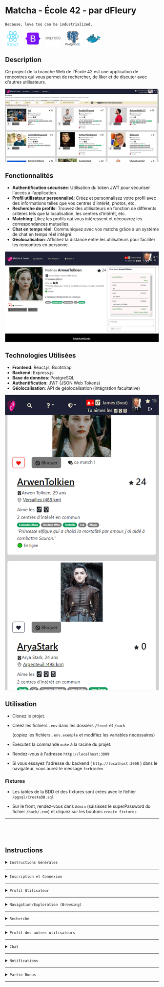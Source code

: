 # Matcha - École 42 - par dFleury

`Because, love too can be industrialized.`

<a href="https://reactjs.org/" target="_blank" rel="noreferrer"><img src="https://raw.githubusercontent.com/devicons/devicon/master/icons/react/react-original-wordmark.svg" title="React" alt="react" width="50" height="50"/></a>&nbsp;&nbsp;&nbsp;
<a href="https://getbootstrap.com" target="_blank" rel="noreferrer"><img src="https://raw.githubusercontent.com/devicons/devicon/master/icons/bootstrap/bootstrap-original.svg" title="bootstrap" alt="bootstrap" width="50" height="50"/></a>&nbsp;&nbsp;&nbsp;
<a href="https://expressjs.com" target="_blank" rel="noreferrer"><img src="https://raw.githubusercontent.com/devicons/devicon/master/icons/express/express-original-wordmark.svg" alt="express" width="50" height="50"/></a>&nbsp;&nbsp;&nbsp;
<a href="https://www.postgresql.org" target="_blank" rel="noreferrer"><img src="https://raw.githubusercontent.com/devicons/devicon/master/icons/postgresql/postgresql-original-wordmark.svg" alt="postgresql" width="50" height="50"/></a>&nbsp;&nbsp;&nbsp;
<img src="https://raw.githubusercontent.com/devicons/devicon/master/icons/docker/docker-original.svg" alt="docker" width="50" height="50"/>&nbsp;&nbsp;&nbsp;

## Description

Ce project de la branche Web de l'École 42 est une application de rencontres qui vous permet de rechercher, de liker et de discuter avec d'autres utilisateurs.

![Screenshot](./assets/matcha-screen-1.png)

## Fonctionnalités

- **Authentification sécurisée**: Utilisation du token JWT pour sécuriser l'accès à l'application.
- **Profil utilisateur personnalisé**: Créez et personnalisez votre profil avec des informations telles que vos centres d'intérêt, photos, etc.
- **Recherche de profils**: Trouvez des utilisateurs en fonction de différents critères tels que la localisation, les centres d'intérêt, etc.
- **Matching**: Likez les profils qui vous intéressent et découvrez les correspondances mutuelles.
- **Chat en temps réel**: Communiquez avec vos matchs grâce à un système de chat en temps réel intégré.
- **Géolocalisation**: Affichez la distance entre les utilisateurs pour faciliter les rencontres en personne.

![Screenshot](./assets/matcha-screen-2.png)

## Technologies Utilisées

- **Frontend**: React.js, Bootstrap
- **Backend**: Express.js
- **Base de données**: PostgreSQL
- **Authentification**: JWT (JSON Web Tokens)
- **Géolocalisation**: API de géolocalisation (intégration facultative)

![Screenshot](./assets/matcha-screen-3.png)

## Utilisation

- Clonez le projet.
- Créez les fichiers `.env` dans les dossiers `/front` et `/back`

  (copiez les fichiers `.env.exemple` et modifiez les variables necessaires)

- Executez la commande `make` à la racine du projet.

- Rendez-vous à l'adresse `http://localhost:3009`

- Si vous essayez l'adresse du backend ( `http://localhost:3008` ) dans le navigateur, vous aurez le message `forbidden`

### Fixtures

- Les tables de la BDD et des fixtures sont crées avec le fichier `/pgsql/CreateDB.sql`

- Sur le front, rendez-vous dans `Admin` (saisissez le superPassword du fichier `/back/.env`) et cliquez sur les boutons `create fixtures`

---

&nbsp;

&nbsp;

## Instructions

<details>
  <summary>
    <code>Instructions Générales</code>
  </summary>

- Vous êtes libre d'utiliser n'importe quel **langage de programmation, micro-framework et bibliothèque** d'interface utilisateur.
  Un "micro-framework" inclut un routeur et éventuellement un moteur de modèle, mais n'inclut pas un ORM, des validateurs, ou un gestionnaire de compte utilisateur.

- Vous devez utiliser une **base de données** gratuite (MySQL, MariaDB, PostgreSQL, Cassandra, InfluxDB, Neo4j, etc.) et vous devrez créer vos requêtes manuellement. (Vous pouvez cependant créer votre propre bibliothèque pour simplifier vos requêtes.)

- Vous êtes libre de choisir le **serveur web** qui convient le mieux à vos besoins (Apache, Nginx ou un serveur web intégré).

- Votre site web doit avoir une **mise en page** décente : au moins un en-tête, une section principale et un pied de page.

- Votre site web doit être utilisable sur un **téléphone portable** et conserver une mise en page acceptable sur de petites résolutions.

- Tous vos formulaires doivent avoir une validation appropriée et l'ensemble du site web doit être sécurisé.
  Il s'agit d'une partie obligatoire et sera examinée en détail lors de la défense.

- Pour vous donner une idée, voici quelques éléments considérés comme non sécurisés :

  - Stocker des mots de passe en texte clair dans votre base de données.
  - Autoriser l'injection de code HTML ou JavaScript utilisateur dans des variables non protégées.
  - Autoriser le téléchargement de contenu indésirable.
  - Autoriser la modification des requêtes SQL.

- Pour des raisons de sécurité évidentes, toutes les informations d'identification, clés API, variables d'environnement, etc., doivent être stockées localement dans un fichier .env et exclues de git. Stocker les informations d'identification publiquement peut entraîner l'échec du projet.

</details>

---

<details>
  <summary>
    <code>Inscription et Connexion</code>
  </summary>

- L'application doit permettre à un utilisateur de s'**inscrire** en demandant au moins son adresse e-mail, nom d'utilisateur, nom de famille, prénom et un mot de passe protégé d'une manière ou d'une autre.

- Après l'inscription, un e-mail contenant un lien unique doit être envoyé à l'utilisateur pour **vérifier son compte**.

- L'utilisateur doit pouvoir **se connecter** en utilisant son nom d'utilisateur et son mot de passe.

- L'utilisateur doit pouvoir recevoir un e-mail lui permettant de **réinitialiser son mot de passe** s'il l'oublie.

- L'utilisateur doit pouvoir **se déconnecter** avec **un seul clic** depuis n'importe quelle page du site.

</details>

---

<details>
  <summary>
    <code>Profil Utilisateur</code>
  </summary>

- Une fois qu'un utilisateur est connecté, il doit **remplir son profil** en fournissant les informations suivantes :

  - Le genre.
  - Les préférences sexuelles.
  - Une biographie.
  - Une liste d'intérêts avec des tags (par exemple, #vegan, #geek, #piercing, etc.), qui doivent être réutilisables.
  - Jusqu'à 5 photos, dont une à utiliser comme photo de profil.

- À tout moment, l'utilisateur doit pouvoir **modifier ces informations**, ainsi que son nom de famille, prénom et adresse e-mail.

  - {{{Si modification email => renvoyer mail de confirmation}}}

- L'utilisateur doit pouvoir vérifier **qui a consulté son profil**,

- L'utilisateur doit pouvoir vérifier **qui les a "likés"**.

- L'utilisateur doit avoir une "**cote de popularité**" (fame rating) publique. (À vous de définir ce que signifie "cote de popularité" tant que vos critères sont cohérents.)

- L'utilisateur doit être **localisé** à l'aide de la géolocalisation GPS, jusqu'à son quartier. Si
  l'utilisateur ne souhaite pas être localisé, vous devez trouver un moyen de les localiser même
  sans leur consentement (Oui, c'est ce que font les sites de rencontres...). L'utilisateur doit pouvoir modifier sa position GPS dans
  son profil.

</details>

---

<details>
  <summary>
    <code>Navigation/Exploration (Browsing)</code>
  </summary>

- L'utilisateur doit pouvoir obtenir facilement une **liste de suggestions qui correspondent à son profil**.

- Vous ne proposerez que des profils "intéressants". Par exemple, seuls des hommes pour une femme hétérosexuelle.
  Vous devez gérer la bisexualité.

- ~~Si l'orientation de l'utilisateur n'est pas spécifiée, elle sera considérée comme bisexuelle.~~ {{{Dans mon projet, l'utilisateur doit indiquer ses préférences sexuelles a l'inscription !}}}

- Vous devez intelligemment faire correspondre (Pondération d'au moins plusieurs critères.) en fonction de :

  - La même zone géographique que l'utilisateur.
  - Un maximum de tags communs.
  - Un maximum de "cote de popularité".

- Vous devez privilégier l'affichage de personnes de la même zone géographique.

- La liste doit être triable par âge, emplacement, "cote de popularité" et tags communs.

- La liste doit être filtrable par âge, emplacement, "cote de popularité" et tags communs.

</details>

---

<details>
  <summary>
    <code>Recherche</code>
  </summary>

- L'utilisateur doit pouvoir effectuer une **recherche avancée** en sélectionnant un ou plusieurs **critères**, tels que :

  - Une plage d'âge.
  - Une différence de "cote de popularité".
  - Une localisation.
  - Un ou plusieurs tags d'intérêt.

- Pour la liste suggérée, la liste résultante doit être **triable** et **filtrable** par âge, emplacement, "cote de popularité" et tags.

</details>

---

<details>
  <summary>
    <code>Profil des autres utilisateurs</code>
  </summary>

- Un utilisateur doit pouvoir **consulter les profils d'autres utilisateurs**.

- Les profils doivent contenir toutes les informations disponibles les concernant, à l'exception de l'adresse e-mail et du mot de passe.

- Lorsqu'un utilisateur consulte un profil, celui-ci doit être ajouté à son **historique de visites**.

- Un utilisateur doit pouvoir :

  - manifester de l'intérêt pour d'autres utilisateurs avec un "**like**" (trouver un mot plus explicite pour cette action),
  - "Liker" la photo de profil d'un autre utilisateur. Lorsque deux personnes se "likent" mutuellement, elles seront considérées comme "connectées" et pourront commencer à discuter. Si l'utilisateur actuel n'a pas de photo de profil, il ne peut pas effectuer cette action.
  - Vous devez également retirer votre "like" à un utilisateur que vous aviez précédemment "liké". L'utilisateur ne générera plus de notifications, et vous ne pourrez plus discuter avec lui.
  - Vérifier la "**cote de popularité**" d'un autre utilisateur.
  - Voir si un utilisateur est actuellement **en ligne**, et sinon, voir la date et l'heure de **sa dernière connexion**.
  - Signaler un utilisateur comme un **"compte fake"**.
  - **Bloquer un utilisateur**.
    - Un utilisateur bloqué ne figurera plus dans les résultats de recherche
    - Un utilisateur bloqué ne générera pas de notifications supplémentaires.
    - Il ne sera plus possible de discuter avec un utilisateur bloqué.

- Un utilisateur doit pouvoir voir clairement si le profil qu'il consulte est connecté ou a "liké" son profil, et doit être en mesure de "unliker" ou se déconnecter de ce profil.

</details>

---

<details>
  <summary>
    <code>Chat</code>
  </summary>

- Lorsque deux utilisateurs sont connectés (ce qui signifie qu'ils se sont "aimés" mutuellement), ils doivent pouvoir "discuter" en temps réel (avec un délai maximal de 10 secondes).
- L'utilisateur doit être en mesure de voir depuis n'importe quelle page s'il a reçu un nouveau message.

</details>

---

<details>
  <summary>
    <code>Notifications</code>
  </summary>

- Un utilisateur doit être notifié en temps réel (avec un délai maximal de 10 secondes) des événements suivants :

  - Lorsque le profil de l'utilisateur a été consulté.
  - Lorsque l'utilisateur reçoit un message.
  - Lorsque l'utilisateur reçoit un "like".
  - Lorsque l'utilisateur "liké" like également l'utilisateur en retour.
  - Lorsqu'un utilisateur connecté "annule son like" sur l'utilisateur.

- Un utilisateur doit être en mesure de voir, depuis n'importe quelle page, qu'une notification n'a pas été lue.

{{{ dans **Profil des autres utilisateurs**: "Voir si un utilisateur est actuellement en ligne": ca ne veut pas dire qu'on doit envoyer une notif de connexion}}}

</details>

---

<details>
  <summary>
    <code>Partie Bonus</code>
  </summary>

- Bonus possibles que vous pouvez implémenter pour obtenir des points supplémentaires.

  - Ajouter des stratégies **Omniauth** pour l'authentification des utilisateurs.
  - Autoriser l'**importation d'images depuis des réseaux sociaux** (Snapchat, Facebook, Google+, etc.).
  - Développer une **carte interactive** des utilisateurs, nécessitant une localisation GPS plus précise via JavaScript.
  - Intégration d'un **chat vidéo ou audio** pour les utilisateurs connectés.
  - Implémentation d'une fonctionnalité pour **planifier et organiser des rencontres ou des événements** réels pour les utilisateurs correspondants.

</details>

---

</details>
